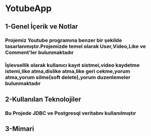 # YotubeApp 

## 1-Genel İçerik ve Notlar

### Projemiz Youtube programına benzer bir şekilde tasarlanmıştır.Projemizde temel olarak User,Video,Like ve Comment'ler bulunmaktadır
### İşlevsellik olarak kullanıcı kayıt sistmei,video kaydetme istemi,like atma,dislike atma,like geri cekme,yorum atma,yorum silme(soft delete),yorum duzenlemeler bulunmaktadır

## 2-Kullanılan Teknolojiler

### Bu Projede JDBC ve Postgresql veritabnı kullanılmıştır

## 3-Mimari